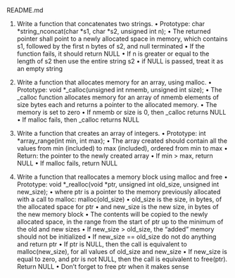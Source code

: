 README.md
01. Write a function that concatenates two strings.
• Prototype: char *string_nconcat(char *s1, char *s2, unsigned int n);
• The returned pointer shall point to a newly allocated space in memory, which contains s1, 
followed by the first n bytes of s2, and null terminated
• If the function fails, it should return NULL
• If n is greater or equal to the length of s2 then use the entire string s2
• if NULL is passed, treat it as an empty string

02. Write a function that allocates memory for an array, using malloc.
• Prototype: void *_calloc(unsigned int nmemb, unsigned int size);
• The _calloc function allocates memory for an array of nmemb elements of size bytes 
each and returns a pointer to the allocated memory.
• The memory is set to zero
• If nmemb or size is 0, then _calloc returns NULL
• If malloc fails, then _calloc returns NULL

03. Write a function that creates an array of integers.
• Prototype: int *array_range(int min, int max);
• The array created should contain all the values from min (included) to max (included), 
ordered from min to max
• Return: the pointer to the newly created array 
• If min > max, return NULL
• If malloc fails, return NULL

04. Write a function that reallocates a memory block using malloc and free
• Prototype: void *_realloc(void *ptr, unsigned int old_size, unsigned int 
new_size);
• where ptr is a pointer to the memory previously allocated with a call 
to malloc: malloc(old_size)
• old_size is the size, in bytes, of the allocated space for ptr
• and new_size is the new size, in bytes of the new memory block
• The contents will be copied to the newly allocated space, in the range from the start 
of ptr up to the minimum of the old and new sizes
• If new_size > old_size, the “added” memory should not be initialized
• If new_size == old_size do not do anything and return ptr
• If ptr is NULL, then the call is equivalent to malloc(new_size), for all values 
of old_size and new_size
• If new_size is equal to zero, and ptr is not NULL, then the call is equivalent 
to free(ptr). Return NULL
• Don’t forget to free ptr when it makes sense 
